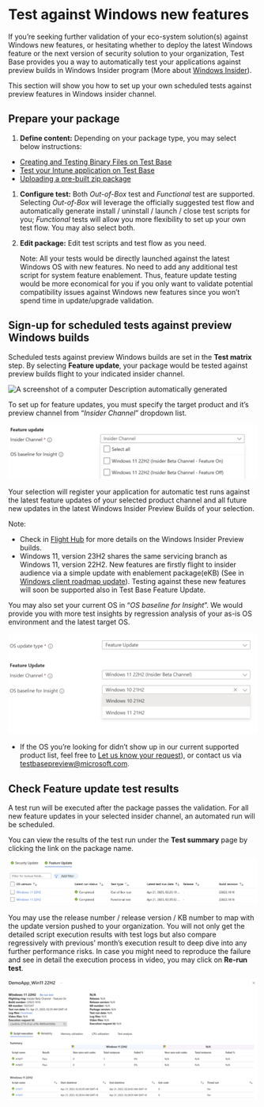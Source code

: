 # Test against Windows new features

If you’re seeking further validation of your eco-system solution(s) against Windows new features, or hesitating whether to deploy the latest Windows feature or the next version of security solution to your organization, Test Base provides you a way to automatically test your applications against preview builds in Windows Insider program (More about [Windows Insider](https://www.microsoft.com/en-us/windowsinsider/about-windows-insider-program)).

This section will show you how to set up your own scheduled tests against preview features in Windows insider channel.

## Prepare your package

1.  **Define content:** Depending on your package type, you may select below instructions:
-   [Creating and Testing Binary Files on Test Base](https://learn.microsoft.com/en-us/microsoft-365/test-base/testapplication?view=o365-worldwide)
-   [Test your Intune application on Test Base](https://learn.microsoft.com/en-us/microsoft-365/test-base/testintuneapplication?view=o365-worldwide)
-   [Uploading a pre-built zip package](https://learn.microsoft.com/en-us/microsoft-365/test-base/uploadapplication?view=o365-worldwide)
1.  **Configure test:** Both *Out-of-Box* test and *Functional* test are supported. Selecting *Out-of-Box* will leverage the officially suggested test flow and automatically generate install / uninstall / launch / close test scripts for you; *Functional* tests will allow you more flexibility to set up your own test flow. You may also select both.
2.  **Edit package:** Edit test scripts and test flow as you need.

    Note: All your tests would be directly launched against the latest Windows OS with new features. No need to add any additional test script for system feature enablement. Thus, feature update testing would be more economical for you if you only want to validate potential compatibility issues against Windows new features since you won’t spend time in update/upgrade validation.

## Sign-up for scheduled tests against preview Windows builds

Scheduled tests against preview Windows builds are set in the **Test matrix** step. By selecting **Feature update**, your package would be tested against preview builds flight to your indicated insider channel.

![A screenshot of a computer Description automatically generated](Media/test-against-windows-new-features-1.png)

To set up for feature updates, you must specify the target product and it’s preview channel from “*Insider Channel*” dropdown list.

![A screenshot of a computer Description automatically generated](Media/test-against-windows-new-features-2.png)

Your selection will register your application for automatic test runs against the latest feature updates of your selected product channel and all future new updates in the latest Windows Insider Preview Builds of your selection.

Note:

-   Check in [Flight Hub](https://docs.microsoft.com/en-us/windows-insider/flight-hub/) for more details on the Windows Insider Preview builds.
-   Windows 11, version 23H2 shares the same servicing branch as Windows 11, version 22H2. New features are firstly flight to insider audience via a simple update with enablement package(eKB) (See in [Windows client roadmap update](https://techcommunity.microsoft.com/t5/windows-it-pro-blog/windows-client-roadmap-update-july-2023/ba-p/3871736)). Testing against these new features will soon be supported also in Test Base Feature Update.

You may also set your current OS in “*OS baseline for Insight*”. We would provide you with more test insights by regression analysis of your as-is OS environment and the latest target OS.

![Graphical user interface, text, application Description automatically generated](Media/test-against-windows-new-features-3.png)

-   If the OS you’re looking for didn’t show up in our current supported product list, feel free to [Let us know your request](https://forms.office.com/r/ZeGihXBXHk)), or contact us via [testbasepreview@microsoft.com](mailto:testbasepreview@microsoft.com).

## Check Feature update test results

A test run will be executed after the package passes the validation. For all new feature updates in your selected insider channel, an automated run will be scheduled.

You can view the results of the test run under the **Test summary** page by clicking the link on the package name.

![A close-up of a white background Description automatically generated](Media/test-against-windows-new-features-4.png)

You may use the release number / release version / KB number to map with the update version pushed to your organization. You will not only get the detailed script execution results with test logs but also compare regressively with previous’ month’s execution result to deep dive into any further performance risks. In case you might need to reproduce the failure and see in detail the execution process in video, you may click on **Re-run test**.

![A screenshot of a computer Description automatically generated](Media/test-against-windows-new-features-5.png)
